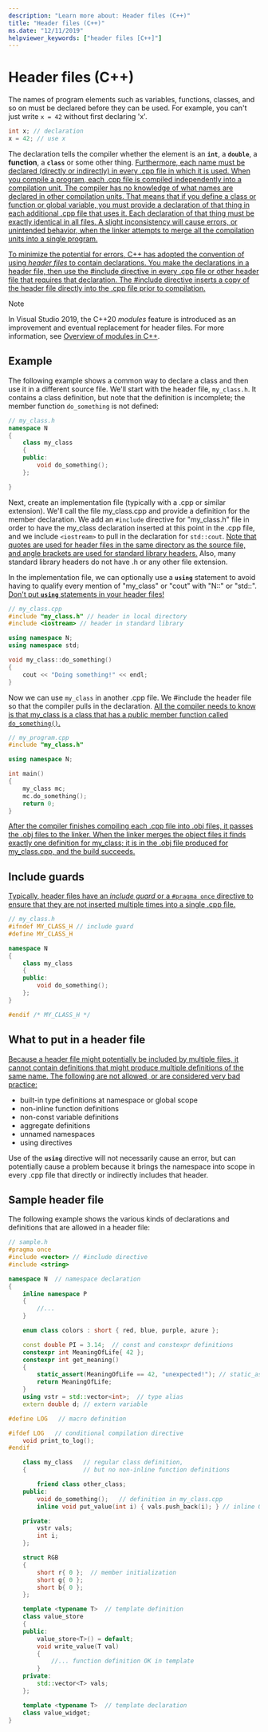 ```yaml
---
description: "Learn more about: Header files (C++)"
title: "Header files (C++)"
ms.date: "12/11/2019"
helpviewer_keywords: ["header files [C++]"]
---
```

# Header files (C++)

The names of program elements such as variables, functions, classes, and so on must be declared before they can be used. For example, you can't just write `x = 42` without first declaring 'x'.

```cpp
int x; // declaration
x = 42; // use x
```

The declaration tells the compiler whether the element is an **`int`**, a **`double`**, a **function**, a **`class`** or some other thing. <ins>Furthermore, each name must be declared (directly or indirectly) in every .cpp file in which it is used. When you compile a program, each .cpp file is compiled independently into a compilation unit. The compiler has no knowledge of what names are declared in other compilation units. That means that if you define a class or function or global variable, you must provide a declaration of that thing in each additional .cpp file that uses it. Each declaration of that thing must be exactly identical in all files. A slight inconsistency will cause errors, or unintended behavior, when the linker attempts to merge all the compilation units into a single program.</ins>

<ins>To minimize the potential for errors, C++ has adopted the convention of using *header files* to contain declarations. You make the declarations in a header file, then use the #include directive in every .cpp file or other header file that requires that declaration. The #include directive inserts a copy of the header file directly into the .cpp file prior to compilation.</ins>

> [!NOTE]
> In Visual Studio 2019, the C++20 *modules* feature is introduced as an improvement and eventual replacement for header files. For more information, see [Overview of modules in C++](modules-cpp.md).

## Example

The following example shows a common way to declare a class and then use it in a different source file. We'll start with the header file, `my_class.h`. It contains a class definition, but note that the definition is incomplete; the member function `do_something` is not defined:

```cpp
// my_class.h
namespace N
{
    class my_class
    {
    public:
        void do_something();
    };

}
```

Next, create an implementation file (typically with a .cpp or similar extension). We'll call the file my_class.cpp and provide a definition for the member declaration. We add an `#include` directive for "my_class.h" file in order to have the my_class declaration inserted at this point in the .cpp file, and we include `<iostream>` to pull in the declaration for `std::cout`. <ins>Note that quotes are used for header files in the same directory as the source file, and angle brackets are used for standard library headers.</ins> Also, many standard library headers do not have .h or any other file extension.

In the implementation file, we can optionally use a **`using`** statement to avoid having to qualify every mention of "my_class" or "cout" with "N::" or "std::".  <ins>Don't put **`using`** statements in your header files!</ins>

```cpp
// my_class.cpp
#include "my_class.h" // header in local directory
#include <iostream> // header in standard library

using namespace N;
using namespace std;

void my_class::do_something()
{
    cout << "Doing something!" << endl;
}
```

Now we can use `my_class` in another .cpp file. We #include the header file so that the compiler pulls in the declaration. <ins>All the compiler needs to know is that my_class is a class that has a public member function called `do_something()`.</ins>

```cpp
// my_program.cpp
#include "my_class.h"

using namespace N;

int main()
{
    my_class mc;
    mc.do_something();
    return 0;
}
```

<ins>After the compiler finishes compiling each .cpp file into .obj files, it passes the .obj files to the linker. When the linker merges the object files it finds exactly one definition for my_class; it is in the .obj file produced for my_class.cpp, and the build succeeds.</ins>

## Include guards

<ins>Typically, header files have an *include guard* or a `#pragma once` directive to ensure that they are not inserted multiple times into a single .cpp file.</ins>

```cpp
// my_class.h
#ifndef MY_CLASS_H // include guard
#define MY_CLASS_H

namespace N
{
    class my_class
    {
    public:
        void do_something();
    };
}

#endif /* MY_CLASS_H */
```

## What to put in a header file

<ins>Because a header file might potentially be included by multiple files, it cannot contain definitions that might produce multiple definitions of the same name. The following are not allowed, or are considered very bad practice:</ins>

- built-in type definitions at namespace or global scope
- non-inline function definitions
- non-const variable definitions
- aggregate definitions
- unnamed namespaces
- using directives

Use of the **`using`** directive will not necessarily cause an error, but can potentially cause a problem because it brings the namespace into scope in every .cpp file that directly or indirectly includes that header.

## Sample header file

The following example shows the various kinds of declarations and definitions that are allowed in a header file:

```cpp
// sample.h
#pragma once
#include <vector> // #include directive
#include <string>

namespace N  // namespace declaration
{
    inline namespace P
    {
        //...
    }

    enum class colors : short { red, blue, purple, azure };

    const double PI = 3.14;  // const and constexpr definitions
    constexpr int MeaningOfLife{ 42 };
    constexpr int get_meaning()
    {
        static_assert(MeaningOfLife == 42, "unexpected!"); // static_assert
        return MeaningOfLife;
    }
    using vstr = std::vector<int>;  // type alias
    extern double d; // extern variable

#define LOG   // macro definition

#ifdef LOG   // conditional compilation directive
    void print_to_log();
#endif

    class my_class   // regular class definition,
    {                // but no non-inline function definitions

        friend class other_class;
    public:
        void do_something();   // definition in my_class.cpp
        inline void put_value(int i) { vals.push_back(i); } // inline OK

    private:
        vstr vals;
        int i;
    };

    struct RGB
    {
        short r{ 0 };  // member initialization
        short g{ 0 };
        short b{ 0 };
    };

    template <typename T>  // template definition
    class value_store
    {
    public:
        value_store<T>() = default;
        void write_value(T val)
        {
            //... function definition OK in template
        }
    private:
        std::vector<T> vals;
    };

    template <typename T>  // template declaration
    class value_widget;
}
```
